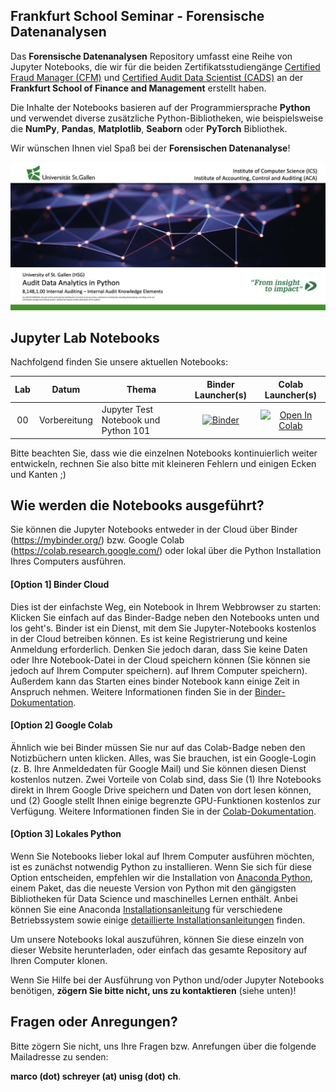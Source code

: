 ## Frankfurt School Seminar - Forensische Datenanalysen

Das **Forensische Datenanalysen** Repository umfasst eine Reihe von Jupyter Notebooks, die wir für die beiden Zertifikatsstudiengänge [Certified Fraud Manager (CFM)](https://execed.frankfurt-school.de/home/individuals/compliance-forensics-audit/zertifikatsstudiengang-certified-fraud-manager) und [Certified Audit Data Scientist (CADS)](https://execed.frankfurt-school.de/home/individuals/compliance-forensics-audit/zertifikatsstudiengang-certified-audit-data-scientist) an der **Frankfurt School of Finance and Management** erstellt haben. 

Die Inhalte der Notebooks basieren auf der Programmiersprache **Python** und verwendet diverse zusätzliche Python-Bibliotheken, wie beispielsweise die **NumPy**, **Pandas**, **Matplotlib**, **Seaborn** oder **PyTorch** Bibliothek. 

Wir wünschen Ihnen viel Spaß bei der **Forensischen Datenanalyse**!

![Course Banner](https://github.com/GitiHubi/courseACA/blob/master/banner.png)

## Jupyter Lab Notebooks

Nachfolgend finden Sie unsere aktuellen Notebooks: 

| Lab | Datum        |Thema                                                              | Binder Launcher(s) | Colab Launcher(s) |
|:---:|:------------:|----------------------------------------------------------------------|:--------:|:--------:|
|  00 | Vorbereitung | Jupyter Test Notebook und Python 101                                 | [![Binder](https://mybinder.org/badge_logo.svg)]() |[![Open In Colab](https://colab.research.google.com/assets/colab-badge.svg)](https://colab.research.google.com/github/HSG-AIML/LabAIML/blob/main/lab_00/test_notebook_environment.ipynb)|

Bitte beachten Sie, dass wie die einzelnen Notebooks kontinuierlich weiter entwickeln, rechnen Sie also bitte mit kleineren Fehlern und einigen Ecken und Kanten ;)

## Wie werden die Notebooks ausgeführt?

Sie können die Jupyter Notebooks entweder in der Cloud über Binder (https://mybinder.org/) bzw. Google Colab (https://colab.research.google.com/) oder lokal über die Python Installation Ihres Computers ausführen.

#### [Option 1] Binder Cloud

Dies ist der einfachste Weg, ein Notebook in Ihrem Webbrowser zu starten: Klicken Sie einfach auf das Binder-Badge neben den Notebooks unten und los geht's. Binder ist ein Dienst, mit dem Sie Jupyter-Notebooks kostenlos in der Cloud betreiben können. Es ist keine Registrierung und keine Anmeldung erforderlich. Denken Sie jedoch daran, dass Sie keine Daten oder Ihre Notebook-Datei in der Cloud speichern können (Sie können sie jedoch auf Ihrem Computer speichern).
auf Ihrem Computer speichern). Außerdem kann das Starten eines binder Notebook kann einige Zeit in Anspruch nehmen. Weitere Informationen finden Sie in der [Binder-Dokumentation](https://mybinder.readthedocs.io/en/latest/index.html).

#### [Option 2] Google Colab

Ähnlich wie bei Binder müssen Sie nur auf das Colab-Badge neben den Notizbüchern unten klicken. Alles, was Sie brauchen, ist ein Google-Login (z. B. Ihre Anmeldedaten für Google Mail) und Sie können diesen Dienst kostenlos nutzen. Zwei Vorteile von Colab sind, dass Sie (1) Ihre Notebooks direkt in Ihrem Google Drive speichern und Daten von dort lesen können, und (2) Google stellt Ihnen einige begrenzte GPU-Funktionen kostenlos zur Verfügung. Weitere Informationen finden Sie in der [Colab-Dokumentation](https://colab.research.google.com).

#### [Option 3] Lokales Python

Wenn Sie Notebooks lieber lokal auf Ihrem Computer ausführen möchten, ist es zunächst notwendig Python zu installieren. Wenn Sie sich für diese Option entscheiden,
empfehlen wir die Installation von [Anaconda Python](https://www.anaconda.com/products/individual), einem Paket, das die neueste Version von Python mit den gängigsten Bibliotheken für Data Science und maschinelles Lernen enthält. Anbei können Sie eine Anaconda [Installationsanleitung](https://www.anaconda.com/products/individual#Downloads) für verschiedene Betriebssystem sowie einige 
[detaillierte Installationsanleitungen](https://docs.anaconda.com/anaconda/install/) finden. 

Um unsere Notebooks lokal auszuführen, können Sie diese einzeln von dieser Website herunterladen, oder einfach das gesamte Repository auf Ihren Computer klonen. 

Wenn Sie Hilfe bei der Ausführung von Python und/oder Jupyter Notebooks benötigen, **zögern Sie bitte nicht, uns zu kontaktieren** (siehe unten)!

## Fragen oder Anregungen?

Bitte zögern Sie nicht, uns Ihre Fragen bzw. Anrefungen über die folgende Mailadresse zu senden:

**marco (dot) schreyer (at) unisg (dot) ch**.

